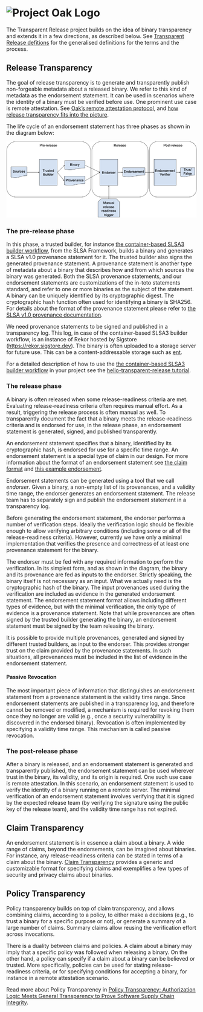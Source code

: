 <!-- Logo Start -->
<!-- An HTML element is intentionally used since GitHub recommends this approach to handle different images in dark/light modes. Ref: https://docs.github.com/en/get-started/writing-on-github/getting-started-with-writing-and-formatting-on-github/basic-writing-and-formatting-syntax#specifying-the-theme-an-image-is-shown-to -->
<!-- markdownlint-disable-next-line MD033 -->
<h1><picture><source media="(prefers-color-scheme: dark)" srcset="https://github.com/project-oak/oak/blob/main/docs/oak-logo/svgs/oak-transparent-release-negative-colour.svg?sanitize=true"><source media="(prefers-color-scheme: light)" srcset="https://github.com/project-oak/oak/blob/main/docs/oak-logo/svgs/oak-transparent-release.svg?sanitize=true"><img alt="Project Oak Logo" src="docs/oak-logo/svgs/oak-logo.svg?sanitize=true"></picture></h1>

The Transparent Release project builds on the idea of binary transparency and extends it in a few
directions, as described below.
See [Transparent Release defitions](https://github.com/project-oak/oak/blob/main/docs/definitions.md) for the generalised definitions for the terms and the process.

## Release Transparency

The goal of release transparency is to generate and transparently publish non-forgeable metadata
about a released binary. We refer to this kind of metadata as the endorsement statement. It can be
used in scenarios where the identity of a binary must be verified before use. One prominent use case
is remote attestation. See
[Oak’s remote attestation protocol](https://github.com/project-oak/oak/blob/main/docs/remote-attestation.md),
and [how release transparency fits into the picture](docs/usecase.md).

The life cycle of an endorsement statement has three phases as shown in the diagram below:

![The journey of a software binary](docs/images/release-transparency.png)

### The pre-release phase

In this phase, a trusted builder, for instance
[the container-based SLSA3 builder workflow](https://github.com/slsa-framework/slsa-github-generator/blob/f14d71f7a0f58a45b6105c0b6d97c414328ceda0/internal/builders/docker/README.md),
from the SLSA Framework, builds a binary and generates a SLSA v1.0 provenance statement for it. The
trusted builder also signs the generated provenance statement. A provenance statement is another
type of metadata about a binary that describes how and from which sources the binary was generated.
Both the SLSA provenance statements, and our endorsement statements are customizations of the
in-toto statements standard, and refer to one or more binaries as the subject of the statement. A
binary can be uniquely identified by its cryptographic digest. The cryptographic hash function often
used for identifying a binary is SHA256. For details about the format of the provenance statement
please refer to [the SLSA v1.0 provenance documentation](https://slsa.dev/provenance/v1).

We need provenance statements to be signed and published in a transparency log. This log, in case of
the container-based SLSA3 builder workflow, is an instance of Rekor hosted by Sigstore
(https://rekor.sigstore.dev). The binary is often uploaded to a storage server for future use. This
can be a content-addressable storage such as [ent](https://github.com/google/ent).

For a detailed description of how to use the
[the container-based SLSA3 builder workflow](https://github.com/slsa-framework/slsa-github-generator/blob/f14d71f7a0f58a45b6105c0b6d97c414328ceda0/internal/builders/docker/README.md)
in your project see the
[hello-transparent-release tutorial](https://github.com/project-oak/hello-transparent-release).

### The release phase

A binary is often released when some release-readiness criteria are met. Evaluating
release-readiness criteria often requires manual effort. As a result, triggering the release process
is often manual as well. To transparently document the fact that a binary meets the
release-readiness criteria and is endorsed for use, in the release phase, an endorsement statement
is generated, signed, and published transparently.

An endorsement statement specifies that a binary, identified by its cryptographic hash, is endorsed
for use for a specific time range. An endorsement statement is a special type of claim in our
design. For more information about the format of an endorsement statement see
[the claim format](docs/claim-transparency.md#the-claim-format) and
[this example endorsement](schema/claim/v1/example.json).

Endorsement statements can be generated using a tool that we call _endorser_. Given a binary, a
non-empty list of its provenances, and a validity time range, the endorser generates an endorsement
statement. The release team has to separately sign and publish the endorsement statement in a
transparency log.

Before generating the endorsement statement, the endorser performs a number of verification steps.
Ideally the verification logic should be flexible enough to allow verifying arbitrary conditions
(including some or all of the release-readiness criteria). However, currently we have only a minimal
implementation that verifies the presence and correctness of at least one provenance statement for
the binary.

The endorser must be fed with any required information to perform the verification. In its simplest
form, and as shown in the diagram, the binary and its provenance are fed as inputs to the endorser.
Strictly speaking, the binary itself is not necessary as an input. What we actually need is the
cryptographic hash of the binary. The input provenances used during the verification are included as
evidence in the generated endorsement statement. The endorsement statement format allows including
different types of evidence, but with the minimal verification, the only type of evidence is a
provenance statement. Note that while provenances are often signed by the trusted builder generating
the binary, an endorsement statement must be signed by the team releasing the binary.

It is possible to provide multiple provenances, generated and signed by different trusted builders,
as input to the endorser. This provides stronger trust on the claim provided by the provenance
statements. In such situations, all provenances must be included in the list of evidence in the
endorsement statement.

#### Passive Revocation

The most important piece of information that distinguishes an endorsement statement from a
provenance statement is the validity time range. Since endorsement statements are published in a
transparency log, and therefore cannot be removed or modified, a mechanism is required for revoking
them once they no longer are valid (e.g., once a security vulnerability is discovered in the
endorsed binary). Revocation is often implemented by specifying a validity time range. This
mechanism is called passive revocation.

### The post-release phase

After a binary is released, and an endorsement statement is generated and transparently published,
the endorsement statement can be used wherever trust in the binary, its validity, and its origin is
required. One such use case is remote attestation. In this scenario, an endorsement statement is
used to verify the identity of a binary running on a remote server. The minimal verification of an
endorsement statement involves verifying that it is signed by the expected release team (by
verifying the signature using the public key of the release team), and the validity time range has
not expired.

## Claim Transparency

An endorsement statement is in essence a claim about a binary. A wide range of claims, beyond the
endorsements, can be imagined about binaries. For instance, any release-readiness criteria can be
stated in terms of a claim about the binary. [Claim Transparency](docs/claim-transparency.md)
provides a generic and customizable format for specifying claims and exemplifies a few types of
security and privacy claims about binaries.

## Policy Transparency

Policy transparency builds on top of claim transparency, and allows combining claims, according to a
policy, to either make a decisions (e.g., to trust a binary for a specific purpose or not), or
generate a summary of a large number of claims. Summary claims allow reusing the verification effort
across invocations.

There is a duality between claims and policies. A claim about a binary may imply that a specific
policy was followed when releasing a binary. On the other hand, a policy can specify if a claim
about a binary can be believed or trusted. More specifically, policies can be used for stating
release-readiness criteria, or for specifying conditions for accepting a binary, for instance in a
remote attestation scenario.

Read more about Policy Transparency in
[Policy Transparency: Authorization Logic Meets General Transparency to Prove Software Supply Chain Integrity](https://research.google/pubs/pub51673/).
